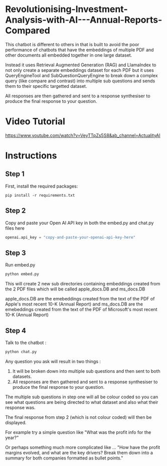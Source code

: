 # Revolutionising-Investment-Analysis-with-AI---Annual-Reports-Compared

This chatbot is different to others in that is built to avoid the poor performance of chatbots that have the embeddings of multiple PDF and other documents all embedded together in one large dataset.

Instead it uses Retrieval Augmented Generation (RAG) and LlamaIndex to not only create a separate embeddings dataset for each PDF but it uses QueryEngineTool and SubQuestionQueryEngine to break down a complex query (like compare and contrast) into multiple sub questions and sends them to their specific targetted dataset.

All responses are then gathered and sent to a response synthesiser to produce the final response to your question.

# Video Tutorial
https://www.youtube.com/watch?v=VeyTTpZs5S8&ab_channel=ActualityAI

# Instructions

## Step 1

First, install the required packages:

```
pip install -r requirements.txt
```

## Step 2

Copy and paste your Open AI API key in both the embed.py and chat.py files here

```python
openai.api_key = "copy-and-paste-your-openai-api-key-here"
```

## Step 3 

Run embed.py 

```python
python embed.py 
```

This will create 2 new sub directories containing embeddings created from the 2 PDF files which will be called apple_docs.DB and ms_docs.DB

apple_docs.DB are the emebeddings created from the text of the PDF of Apple's most recent 10-K (Annual Report) and ms_docs.DB are the emebeddings created from the text of the PDF of Microsoft's most recent 10-K (Annual Report)

## Step 4

Talk to the chatbot :

```python
python chat.py
```

Any question you ask will result in two things : 

1) It will be broken down into multiple sub questions and then sent to both datasets.
2) All responses are then gathered and sent to a response synthesiser to produce the final response to your question.
 
The multiple sub questions in step one will all be colour coded so you can see what questions are being directed to what dataset and also what their response was.

The final response from step 2 (which is not colour coded) will then be displayed.

For example try a simple question like "What was the profit info for the year?"

Or perhaps something much more complicated like ... "How have the profit margins evolved, and what are the key drivers? Break them down into a summary for both companies formatted as bullet points."

